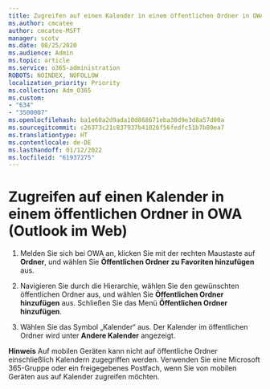 ```yaml
---
title: Zugreifen auf einen Kalender in einem öffentlichen Ordner in OWA (Outlook im Web)
ms.author: cmcatee
author: cmcatee-MSFT
manager: scotv
ms.date: 08/25/2020
ms.audience: Admin
ms.topic: article
ms.service: o365-administration
ROBOTS: NOINDEX, NOFOLLOW
localization_priority: Priority
ms.collection: Adm_O365
ms.custom:
- "634"
- "3500007"
ms.openlocfilehash: ba1e60a2d9ada10d868671eba30d9e3d8a57d00a
ms.sourcegitcommit: c26373c21c837937b41026f56fedfc51b7b80ea7
ms.translationtype: HT
ms.contentlocale: de-DE
ms.lasthandoff: 01/12/2022
ms.locfileid: "61937275"
---
```

# <a name="access-a-public-folder-calendar-in-owa-outlook-on-the-web"></a>Zugreifen auf einen Kalender in einem öffentlichen Ordner in OWA (Outlook im Web)

1. Melden Sie sich bei OWA an, klicken Sie mit der rechten Maustaste auf **Ordner**, und wählen Sie **Öffentlichen Ordner zu Favoriten hinzufügen** aus.

2. Navigieren Sie durch die Hierarchie, wählen Sie den gewünschten öffentlichen Ordner aus, und wählen Sie **Öffentlichen Ordner hinzufügen** aus. Schließen Sie das Menü **Öffentlichen Ordner hinzufügen**.  

3. Wählen Sie das Symbol „Kalender“ aus. Der Kalender im öffentlichen Ordner wird unter **Andere Kalender** angezeigt.  

**Hinweis** Auf mobilen Geräten kann nicht auf öffentliche Ordner einschließlich Kalendern zugegriffen werden. Verwenden Sie eine Microsoft 365-Gruppe oder ein freigegebenes Postfach, wenn Sie von mobilen Geräten aus auf Kalender zugreifen möchten.